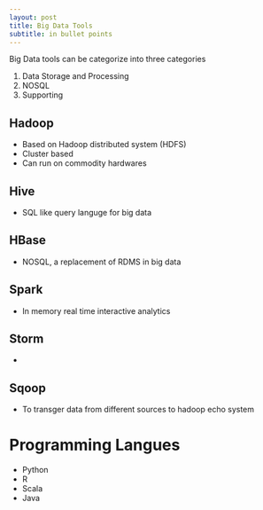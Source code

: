 ```yaml
---
layout: post
title: Big Data Tools
subtitle: in bullet points
---
```


Big Data tools can be categorize into three categories

1. Data Storage and Processing
2. NOSQL
3. Supporting

## Hadoop

- Based on Hadoop distributed system (HDFS)
- Cluster based
- Can run on commodity hardwares

## Hive

- SQL like query languge for big data

## HBase

- NOSQL, a replacement of RDMS in big data

## Spark

- In memory real time interactive analytics


## Storm

-

## Sqoop

- To transger data from different sources to hadoop echo system


# Programming Langues

- Python
- R
- Scala
- Java






